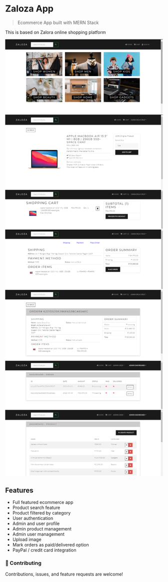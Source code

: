 # Zaloza App

> Ecommerce App built with MERN Stack

This is based on Zalora online shopping platform

![img](https://github.com/garciagrace/zaloza_mern/blob/main/uploads/images/1.png)
![img](https://github.com/garciagrace/zaloza_mern/blob/main/uploads/images/2.png)
![img](https://github.com/garciagrace/zaloza_mern/blob/main/uploads/images/3.png)
![img](https://github.com/garciagrace/zaloza_mern/blob/main/uploads/images/4.png)
![img](https://github.com/garciagrace/zaloza_mern/blob/main/uploads/images/5.png)
![img](https://github.com/garciagrace/zaloza_mern/blob/main/uploads/images/6.png)
![img](https://github.com/garciagrace/zaloza_mern/blob/main/uploads/images/7.png)

## Features

- Full featured ecommerce app
- Product search feature
- Product filtered by category
- User authentication
- Admin and user profile
- Admin product management
- Admin user management
- Upload image
- Mark orders as paid/delivered option
- PayPal / credit card integration

### 🤝 Contributing

Contributions, issues, and feature requests are welcome!
